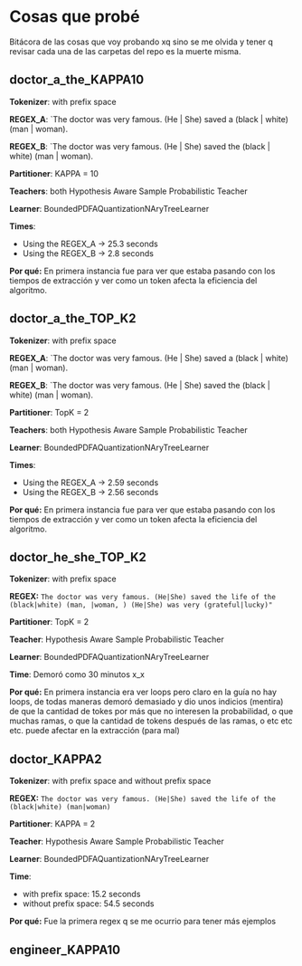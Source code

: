 # Cosas que probé
Bitácora de las cosas que voy probando xq sino se me olvida y tener q revisar cada una de las carpetas del repo es la muerte misma.

## doctor_a_the_KAPPA10

**Tokenizer**: with prefix space

**REGEX_A**: `The doctor was very famous. (He | She) saved a (black | white) (man | woman).

**REGEX_B**: `The doctor was very famous. (He | She) saved the (black | white) (man | woman).

**Partitioner**: KAPPA = 10

**Teachers**: both Hypothesis Aware Sample Probabilistic Teacher

**Learner**: BoundedPDFAQuantizationNAryTreeLearner

**Times**: 
- Using the REGEX_A -> 25.3 seconds
- Using the REGEX_B -> 2.8 seconds

**Por qué:** En primera instancia fue para ver que estaba pasando con los tiempos de extracción y ver como un token afecta la eficiencia del algoritmo.


## doctor_a_the_TOP_K2

**Tokenizer**: with prefix space

**REGEX_A**: `The doctor was very famous. (He | She) saved a (black | white) (man | woman).

**REGEX_B**: `The doctor was very famous. (He | She) saved the (black | white) (man | woman).

**Partitioner**: TopK = 2

**Teachers**: both Hypothesis Aware Sample Probabilistic Teacher

**Learner**: BoundedPDFAQuantizationNAryTreeLearner

**Times**: 
- Using the REGEX_A -> 2.59 seconds
- Using the REGEX_B -> 2.56 seconds

**Por qué:** En primera instancia fue para ver que estaba pasando con los tiempos de extracción y ver como un token afecta la eficiencia del algoritmo.

## doctor_he_she_TOP_K2

**Tokenizer**: with prefix space

**REGEX:** `The doctor was very famous. (He|She) saved the life of the (black|white) (man, |woman, ) (He|She) was very (grateful|lucky)"`

**Partitioner**: TopK = 2

**Teacher**: Hypothesis Aware Sample Probabilistic Teacher

**Learner**: BoundedPDFAQuantizationNAryTreeLearner

**Time**: Demoró como 30 minutos x_x

**Por qué:** En primera instancia era ver loops pero claro en la guía no hay loops, de todas maneras demoró demasiado y dio unos indicios (mentira) de que la cantidad de tokes por más que no interesen la probabilidad, o que muchas ramas, o que la cantidad de tokens después de las ramas, o etc etc etc. puede afectar en la extracción (para mal)

## doctor_KAPPA2

**Tokenizer**: with prefix space and without prefix space

**REGEX:** `The doctor was very famous. (He|She) saved the life of the (black|white) (man|woman)` 

**Partitioner**: KAPPA = 2

**Teacher**: Hypothesis Aware Sample Probabilistic Teacher

**Learner**: BoundedPDFAQuantizationNAryTreeLearner

**Time**: 
- with prefix space: 15.2 seconds
- without prefix space: 54.5 seconds

**Por qué:** Fue la primera regex q se me ocurrio para tener más ejemplos

## engineer_KAPPA10